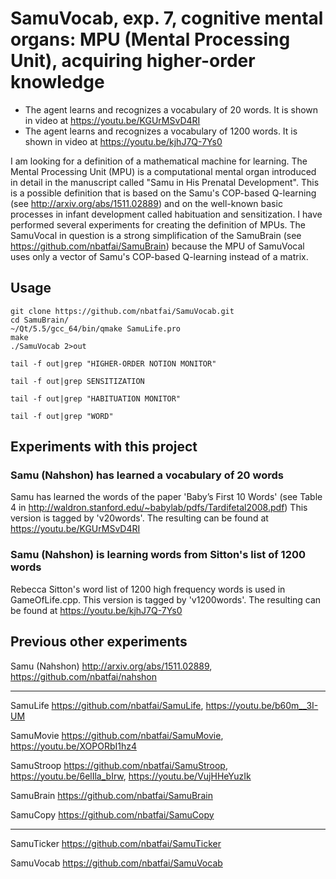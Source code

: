 # SamuVocab, exp. 7, cognitive mental organs: MPU (Mental Processing Unit), acquiring higher-order knowledge

- The agent learns and recognizes a vocabulary of 20 words. It is shown in video at https://youtu.be/KGUrMSvD4RI
- The agent learns and recognizes a vocabulary of 1200 words. It is shown in video at https://youtu.be/kjhJ7Q-7Ys0

I am looking for a definition of a mathematical machine for learning. 
The Mental Processing Unit (MPU) is a computational mental organ introduced 
in detail in the manuscript called "Samu in His Prenatal Development". This 
is a possible definition that is based on the Samu's COP-based Q-learning 
(see http://arxiv.org/abs/1511.02889) and on the well-known basic processes 
in infant development called habituation and sensitization. I have performed 
several experiments for creating the definition of MPUs. The SamuVocal in 
question is a strong simplification of the SamuBrain 
(see https://github.com/nbatfai/SamuBrain) because the MPU of SamuVocal uses 
only a vector of Samu's COP-based Q-learning instead of a matrix.

## Usage

```
git clone https://github.com/nbatfai/SamuVocab.git
cd SamuBrain/
~/Qt/5.5/gcc_64/bin/qmake SamuLife.pro
make
./SamuVocab 2>out
```

```
tail -f out|grep "HIGHER-ORDER NOTION MONITOR"
```

```
tail -f out|grep SENSITIZATION
```

```
tail -f out|grep "HABITUATION MONITOR" 
```

```
tail -f out|grep "WORD" 
```

## Experiments with this project

### Samu (Nahshon) has learned a vocabulary of 20 words

Samu has learned the words of the paper 'Baby’s First 10 Words' (see Table 4 in http://waldron.stanford.edu/~babylab/pdfs/Tardifetal2008.pdf)
This version is tagged by 'v20words'. The resulting can be found at https://youtu.be/KGUrMSvD4RI

### Samu (Nahshon) is learning words from Sitton's list of 1200 words

Rebecca Sitton's word list of 1200 high frequency words is used in GameOfLife.cpp.
This version is tagged by 'v1200words'. The resulting can be found at https://youtu.be/kjhJ7Q-7Ys0

## Previous other experiments

Samu (Nahshon)
http://arxiv.org/abs/1511.02889,
https://github.com/nbatfai/nahshon

---

SamuLife
https://github.com/nbatfai/SamuLife,
https://youtu.be/b60m__3I-UM

SamuMovie
https://github.com/nbatfai/SamuMovie,
https://youtu.be/XOPORbI1hz4

SamuStroop
https://github.com/nbatfai/SamuStroop,
https://youtu.be/6elIla_bIrw,
https://youtu.be/VujHHeYuzIk

SamuBrain
https://github.com/nbatfai/SamuBrain

SamuCopy
https://github.com/nbatfai/SamuCopy

---

SamuTicker
https://github.com/nbatfai/SamuTicker

SamuVocab
https://github.com/nbatfai/SamuVocab
